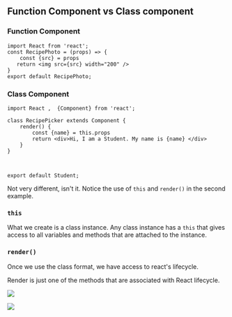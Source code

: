 ## Function Component vs Class  component

### Function Component 

```
import React from 'react';
const RecipePhoto = (props) => {
    const {src} = props
   return <img src={src} width="200" />
}
export default RecipePhoto;
```

### Class Component 

```
import React ,  {Component} from 'react';

class RecipePicker extends Component {
    render() {
        const {name} = this.props
        return <div>Hi, I am a Student. My name is {name} </div>
    }
}



export default Student;
```

Not very different, isn't it. Notice the use of `this` and `render()` in the second example. 

### `this`

 What we create is a class instance. Any class instance has a `this` that gives access to all variables and methods that are attached to the instance. 

### `render()`

Once we use the class format, we have access to react's lifecycle. 

Render is just one of the methods that are associated with React lifecycle. 

![](https://www.netguru.com/hs-fs/hubfs/lifecycle.png?width=1633&name=lifecycle.png)

![](https://sebhastian.com/react-lifecycle/lifecycle-graph.png)

